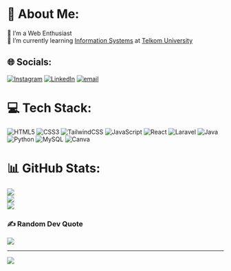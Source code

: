 # 💫 About Me:
🔭 I’m a Web Enthusiast<br>🌱 I’m currently learning <a href="https://online.uc.edu/blog/what-is-information-systems-and-why/#:~:text=A%20degree%20in%20information%20systems%20focuses%20on%20the%20integration%20of,analyze%20information%20for%20decision-making." target="_blank">Information Systems</a> at <a href="https://telkomuniversity.ac.id/en/" target="_blank">Telkom University</a><br>


## 🌐 Socials:
[![Instagram](https://img.shields.io/badge/Instagram-%23E4405F.svg?logo=Instagram&logoColor=white)](https://instagram.com/nivednaivatco/) [![LinkedIn](https://img.shields.io/badge/LinkedIn-%230077B5.svg?logo=linkedin&logoColor=white)](https://linkedin.com/in/devinoctavian/) [![email](https://img.shields.io/badge/Email-D14836?logo=gmail&logoColor=white)](mailto:devin191006@gmail.com) 

# 💻 Tech Stack:
![HTML5](https://img.shields.io/badge/html5-%23E34F26.svg?style=for-the-badge&logo=html5&logoColor=white) ![CSS3](https://img.shields.io/badge/css3-%231572B6.svg?style=for-the-badge&logo=css3&logoColor=white) ![TailwindCSS](https://img.shields.io/badge/tailwindcss-%2338B2AC.svg?style=for-the-badge&logo=tailwind-css&logoColor=white) ![JavaScript](https://img.shields.io/badge/javascript-%23323330.svg?style=for-the-badge&logo=javascript&logoColor=%23F7DF1E) ![React](https://img.shields.io/badge/react-%2320232a.svg?style=for-the-badge&logo=react&logoColor=%2361DAFB) ![Laravel](https://img.shields.io/badge/laravel-%23FF2D20.svg?style=for-the-badge&logo=laravel&logoColor=white) ![Java](https://img.shields.io/badge/java-%23ED8B00.svg?style=for-the-badge&logo=openjdk&logoColor=white) ![Python](https://img.shields.io/badge/python-3670A0?style=for-the-badge&logo=python&logoColor=ffdd54) ![MySQL](https://img.shields.io/badge/mysql-4479A1.svg?style=for-the-badge&logo=mysql&logoColor=white) ![Canva](https://img.shields.io/badge/Canva-%2300C4CC.svg?style=for-the-badge&logo=Canva&logoColor=white)
# 📊 GitHub Stats:
![](https://github-readme-stats.vercel.app/api?username=DevinTheCreator&theme=dark&hide_border=false&include_all_commits=false&count_private=false)<br/>
![](https://nirzak-streak-stats.vercel.app/?user=DevinTheCreator&theme=dark&hide_border=false)<br/>
![](https://github-readme-stats.vercel.app/api/top-langs/?username=DevinTheCreator&theme=dark&hide_border=false&include_all_commits=false&count_private=false&layout=compact)

### ✍️ Random Dev Quote
![](https://quotes-github-readme.vercel.app/api?type=vetical&theme=tokyonight)

---
[![](https://visitcount.itsvg.in/api?id=devin-phy&icon=0&color=0)](https://visitcount.itsvg.in)

<!-- Proudly created with GPRM ( https://gprm.itsvg.in ) -->
